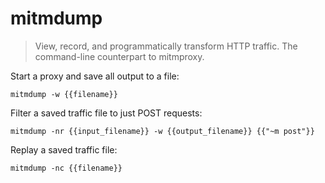 mitmdump
========

> View, record, and programmatically transform HTTP traffic.
> The command-line counterpart to mitmproxy.

Start a proxy and save all output to a file:

    mitmdump -w {{filename}}

Filter a saved traffic file to just POST requests:

    mitmdump -nr {{input_filename}} -w {{output_filename}} {{"~m post"}}

Replay a saved traffic file:

    mitmdump -nc {{filename}}
